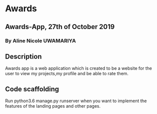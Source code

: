 # Awards
## Awards-App, 27th of October 2019
### By Aline Nicole UWAMARIYA
## Description
Awards app is a web application which is created to be a website for the user to view my projects,my profile and be able to rate them.
## Code scaffolding
Run python3.6 manage.py runserver when you want to implement the features of the landing pages and other pages.
